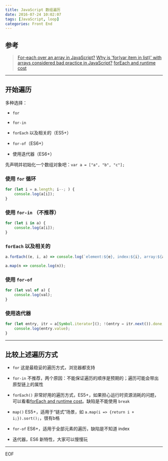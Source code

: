 ```yaml
---
title: JavaScript 数组遍历
date: 2016-07-24 10:02:07
tags: [JavaScript, loop]
categories: Front End
---
```


## 参考

> [For-each over an array in JavaScript?](http://stackoverflow.com/questions/9329446/for-each-over-an-array-in-javascript)
> [Why is 'for(var item in list)' with arrays considered bad practice in JavaScript?](http://stackoverflow.com/questions/2265167/why-is-forvar-item-in-list-with-arrays-considered-bad-practice-in-javascript)
> [forEach and runtime cost](http://blog.niftysnippets.org/2012/02/foreach-and-runtime-cost.html)

---

## 开始遍历

多种选择：

- `for`

- `for-in`

- `forEach` 以及相关的（ES5+）

- `for-of`（ES6+）

- 使用迭代器（ES6+）
<!-- more -->
先声明并初始化一个数组对象吧：`var a = ["a", "b", "c"];`

### 使用 `for` 循环

``` js
for (let i = a.length; i--; ) {
    console.log(a[i]);
}
```

### 使用 `for-in` （不推荐）

``` js
for (let i in a) {
    console.log(a[i]);
}
```

### `forEach` 以及相关的

``` js
a.forEach((e, i, a) => console.log(`element:${e}, index:${i}, array:${a}`));
```

``` js
a.map(n => console.log(n));
```

### 使用 `for-of`

``` js
for (let val of a) {
    console.log(val);
}
```

### 使用迭代器

``` js
for (let entry, itr = a[Symbol.iterator](); !(entry = itr.next()).done; ) {
    console.log(entry.value);
}
```

---

## 比较上述遍历方式

- `for` 这是最稳妥的遍历方式，浏览器都支持

- `for-in` 不推荐，两个原因：不能保证遍历的顺序是预期的；遍历可能会带出原型链上的属性

- `forEach()` 非常好用的遍历方式，ES5+，如果担心运行时资源消耗的问题，可以看看[forEach and runtime cost](http://blog.niftysnippets.org/2012/02/foreach-and-runtime-cost.html)。缺陷是不能使用 `break`

- `map()` ES5+，适用于“链式”场景，如 `a.map(i => {return i + i;}).sort();`，很有b格

- `for-of` ES6+，适用于全部元素的遍历，缺陷是不知道 index

- 迭代器，ES6 新特性，大家可以慢慢玩

---
EOF
